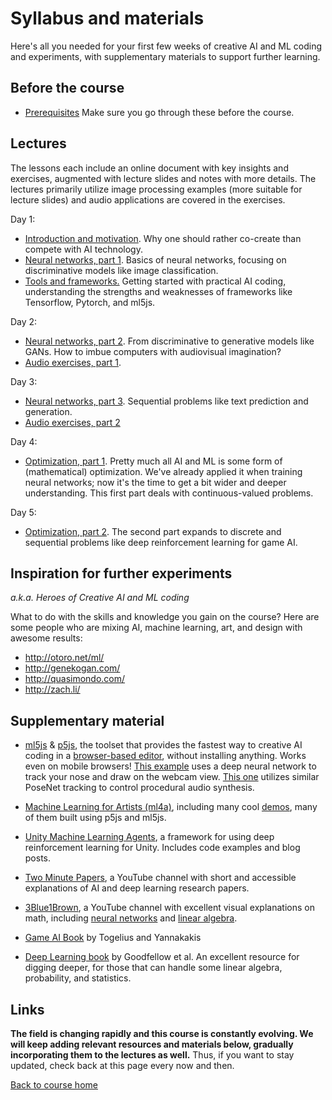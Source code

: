 # Syllabus and materials
Here's all you needed for your first few weeks of creative AI and ML coding and experiments, with supplementary materials to support further learning.

## Before the course
* [Prerequisites](Prerequisites.md) Make sure you go through these before the course.

## Lectures
The lessons each include an online document with key insights and exercises, augmented with lecture slides and notes with more details. The lectures primarily utilize image processing examples (more suitable for lecture slides) and audio applications are covered in the exercises.

Day 1:
* [Introduction and motivation](Intro.md). Why one should rather co-create than compete with AI technology.
* [Neural networks, part 1](NeuralNetworks1.md). Basics of neural networks, focusing on discriminative models like image classification.
* [Tools and frameworks.](Tools.md) Getting started with practical AI coding, understanding the strengths and weaknesses of frameworks like Tensorflow, Pytorch, and ml5js.

Day 2:
* [Neural networks, part 2](NeuralNetworks2.md). From discriminative to generative models like GANs. How to imbue computers with audiovisual imagination?
* [Audio exercises, part 1](Audio.md).

Day 3:
* [Neural networks, part 3](NeuralNetworks3.md). Sequential problems like text prediction and generation.
* [Audio exercises, part 2](Audio2.md)

Day 4:
* [Optimization, part 1](Optimization.md). Pretty much all AI and ML is some form of (mathematical) optimization. We've already applied it when training neural networks; now it's the time to get a bit wider and deeper understanding. This first part deals with continuous-valued problems.

Day 5:
* [Optimization, part 2](Optimization.md). The second part expands to discrete and sequential problems like deep reinforcement learning for game AI.


## Inspiration for further experiments
*a.k.a. Heroes of Creative AI and ML coding*

What to do with the skills and knowledge you gain on the course? Here are some people who are mixing AI, machine learning, art, and design with awesome results:

* http://otoro.net/ml/
* http://genekogan.com/
* http://quasimondo.com/
* http://zach.li/

## Supplementary material
* [ml5js](https://ml5js.org/) & [p5js](http://p5js.org/), the toolset that provides the fastest way to creative AI coding in a [browser-based editor](https://editor.p5js.org), without installing anything. Works even on mobile browsers! [This example](https://editor.p5js.org/AndreasRef/sketches/r1_w73FhQ) uses a deep neural network to track your nose and draw on the webcam view. [This one](https://editor.p5js.org/genekogan/sketches/Hk2Q4Sqe4) utilizes similar PoseNet tracking to control procedural audio synthesis.

* [Machine Learning for Artists (ml4a)](http://ml4a.github.io/), including many cool [demos](http://ml4a.github.io/demos/), many of them built using p5js and ml5js.  

* [Unity Machine Learning Agents](https://github.com/Unity-Technologies/ml-agents), a framework for using deep reinforcement learning for Unity. Includes code examples and blog posts.

* [Two Minute Papers](https://www.youtube.com/playlist?list=PLujxSBD-JXglGL3ERdDOhthD3jTlfudC2), a YouTube channel with short and accessible explanations of AI and deep learning research papers.

* [3Blue1Brown](https://www.youtube.com/channel/UCYO_jab_esuFRV4b17AJtAw), a YouTube channel with excellent visual explanations on math, including [neural networks](https://www.youtube.com/playlist?list=PLZHQObOWTQDNU6R1_67000Dx_ZCJB-3pi) and [linear algebra](https://www.youtube.com/playlist?list=PLZHQObOWTQDPD3MizzM2xVFitgF8hE_ab).

* [Game AI Book](http://gameaibook.org/) by Togelius and Yannakakis

* [Deep Learning book](https://www.deeplearningbook.org/) by Goodfellow et al. An excellent resource for digging deeper, for those that can handle some linear algebra, probability, and statistics.


## Links
**The field is changing rapidly and this course is constantly evolving. We will keep adding relevant resources and materials below, gradually incorporating them to the lectures as well.** Thus, if you want to stay updated, check back at this page every now and then.

[Back to course home](../README.md)
